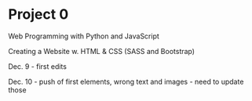 # Project 0

Web Programming with Python and JavaScript



Creating a Website w. HTML & CSS (SASS and Bootstrap)

Dec. 9 - first edits

Dec. 10 - push of first elements, wrong text and images - need to update those


